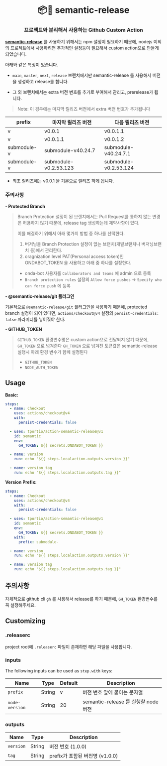 <h1 align="center" style="border-bottom: none;">📦🚀 semantic-release</h1>
<h3 align="center">프로젝트와 분리해서 사용하는 Github Custom Action</h3>

**[semantic-release](https://github.com/semantic-release/semantic-release)** 를 사용하기 위해서는 npm 설정이 필요하기 때문에, nodejs 이외의 프로젝트에서 사용하려면 추가적인 설정등이 필요해서 custom action으로 만들게 되었습니다.

아래와 같은 특징이 있습니다.
- `main`, `master`, `next`, `release` 브랜치에서만 semantic-release 를 사용해서 버전을 생성하고 release를 합니다.

- 그 외 브랜치에서는 extra 버전 번호를 추가로 부여해서 관리고, prerelease가 됩니다.
> Note: 이 경우에는 마지막 릴리즈 버전에서 extra 버전 번호가 추가됩니다

| prefix | 마지막 릴리즈 버전  | 다음 릴리즈 버전 |
|-|-|-|
| v | v0.0.1 | v0.0.1.1 |
| v | v0.0.1.1 | v0.0.1.2 |
| submodule-v | submodule-v40.24.7 | submodule-v40.24.7.1 |
| submodule-v | submodule-v0.2.53.123 | submodule-v0.2.53.124 |

- 최초 릴리즈에는 v0.0.1 을 기본으로 릴리즈 하게 됩니다.

### 주의사항

**- Protected Branch**

> Branch Protection 설정이 된 브랜치에서는 Pull Request를 통하지 않는 변경은 허용하지 않기 때문에,
> release tag 생성하는데 제약사항이 있다.
>
> 이를 해결하기 위해서 아래 몇가지 방법 중 하나를 선택한다.
>
> 1. 버저닝을 Branch Protection 설정이 없는 브랜치(개발브랜치나 버저닝브랜치 등)에서 관리한다.
> 2. oragnization level PAT(Personal access token)인 ONDABOT_TOKEN 을 사용하고 아래 중 하나를 설정한다.
> - onda-bot 사용자를 `Collaborators and teams` 에 admin 으로 등록
> - `Branch protection rules` 설정의 `Allow force pushes` -> `Specify who can force push` 에 등록

**- @semantic-release/git 플러그인**

기본적으로 `@semantic-release/git` 플러그인을 사용하기 때문에, protected branch 설정이 되어 있다면,
`actions/checkout@v4` 설정의 `persist-credentials: false` 파라미터를 넣어줘야 한다.

**- GITHUB_TOKEN**

> `GITHUB_TOKEN` 환경변수명은 custom action으로 전달되지 않기 때문에, `GH_TOKEN` 으로 넘겨준다
> `GH_TOKEN` 으로 넘겨진 토큰값은 semantic-release 실행시 아래 환경 변수가 함께 설정된다
> - `GITHUB_TOKEN`
> - `NODE_AUTH_TOKEN`

## Usage

**Basic:**

```yaml
steps:
  - name: Checkout
    uses: actions/checkout@v4
    with:
      persist-credentials: false

  - uses: tportio/action-semantic-release@v1
    id: semantic
    env:
      GH_TOKEN: ${{ secrets.ONDABOT_TOKEN }}

  - name: version
    run: echo "${{ steps.localaction.outputs.version }}"

  - name: version tag
    run: echo "${{ steps.localaction.outputs.tag }}"
```


**Version Prefix:**

```yaml
steps:
  - name: Checkout
    uses: actions/checkout@v4
    with:
      persist-credentials: false

  - uses: tportio/action-semantic-release@v1
    id: semantic
    env:
      GH_TOKEN: ${{ secrets.ONDABOT_TOKEN }}
    with:
      prefix: submodule-

  - name: version
    run: echo "${{ steps.localaction.outputs.version }}"

  - name: version tag
    run: echo "${{ steps.localaction.outputs.tag }}"
```


## 주의사항
자체적으로 github cli `gh` 를 사용해서 release를 하기 때문에,
`GH_TOKEN` 환경변수를 꼭 설정해주세요.

## Customizing

### .releaserc
project root에 `.releaserc` 파일이 존재하면 해당 파일을 사용합니다.

### inputs

The following inputs can be used as `step.with` keys:

| Name       | Type   | Default | Description                                                                   |
|------------|--------|---------|-------------------------------------------------------------------------------|
| `prefix` | String | v        | 버전 번호 앞에 붙이는 문자열 |
| `node-version` | String | 20        | semantic-release 를 실행할 node 버전 |

### outputs

| Name       | Type   | Description  |
|------------|--------|---------|
| `version` | String | 버전 번호 (1.0.0) |
| `tag` | String | prefix가 포함된 버전명 (v1.0.0) |
